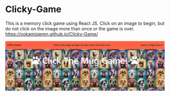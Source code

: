 # Clicky-Game
This is a memory click game using React JS. 
Click on an image to begin, but do not click on the image more than once or the game is over.
https://ookamisieren.github.io/Clicky-Game/

![screenshot](./src/images/clicky.PNG)

